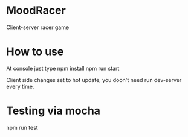 # MoodRacer
Client-server racer game

# How to use
At console just type
npm install
npm run start

Client side changes set to hot update, you doon't need run dev-server every time.

# Testing via mocha
npm run test




